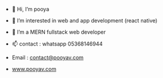- 👋 Hi, I’m pooya
- 👀 I’m interested in web and app development (react native)
- 🌱 I’m a MERN fullstack web developer

- 📫 contact : whatsapp 05368146944
-  Email : contact@pooyav.com
-  www.pooyav.com

<!---
pooya13vm/pooya13vm is a ✨ special ✨ repository because its `README.md` (this file) appears on your GitHub profile.
You can click the Preview link to take a look at your changes.
--->
